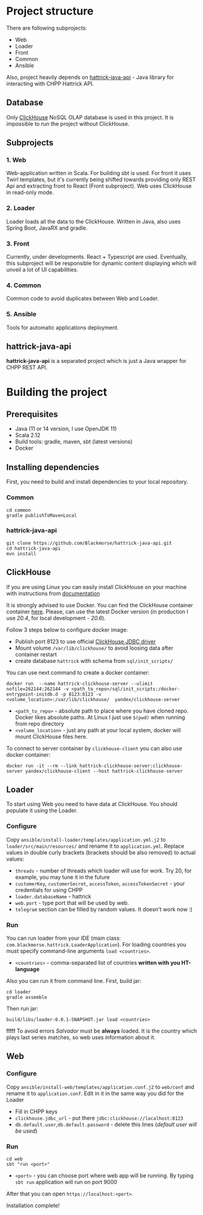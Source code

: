 # Project structure
There are following subprojects:
 - Web
 - Loader
 - Front
 - Common
 - Ansible

Also, project heavily depends on [hattrick-java-api](https://github.com/Blackmorse/hattrick-java-api) - Java library for interacting with CHPP Hattrick API.

## Database
Only [ClickHouse](https://clickhouse.tech) NoSQL OLAP database is used in this project. It is impossible to run the project without ClickHouse.

## Subprojects
### 1. Web
Web-application written in Scala. For building sbt is used. For front it uses Twirl templates, but it's currently being shifted towards providing only REST Api and extracting front to React (Front subproject). 
Web uses ClickHouse in read-only mode.

### 2. Loader
Loader loads all the data to the ClickHouse. Written in Java, also uses Spring Boot, JavaRX and gradle.

### 3. Front
Currently, under developments. React + Typescript are used. Eventually, this subproject will be responsible for dynamic content displaying which will unveil a lot of UI capabilities.

### 4. Common
Common code to avoid duplicates between Web and Loader.

### 5. Ansible
Tools for automatic applications deployment.

## hattrick-java-api
<b>hattrick-java-api</b> is a separated project which is just a Java wrapper for CHPP REST API.


# Building the project

## Prerequisites
  - Java (11 or 14 version, I use OpenJDK 11)
  - Scala 2.12
  - Build tools: gradle, maven, sbt (latest versions)
  - Docker 

## Installing dependencies

First, you need to build and install dependencies to your local repository. 

### Common
```
cd common  
gradle publishToMavenLocal
```

### hattrick-java-api

```
git clone https://github.com/Blackmorse/hattrick-java-api.git
cd hattrick-java-api
mvn install
```

## ClickHouse
If you are using Linux you can easily install ClickHouse on your machine with instructions from [documentation](https://clickhouse.tech/docs/en/getting-started/install/)

It is strongly advised to use Docker. You can find the ClickHouse container container [here](https://hub.docker.com/r/yandex/clickhouse-server/). Please, can use the latest Docker version (in production I use <i>20.4</i>, for local development - <i>20.6</i>).

Follow 3 steps below to configure docker image:
 - Publish port 8123 to use official [ClickHouse JDBC driver](https://github.com/ClickHouse/clickhouse-jdbc)
 - Mount volume `/var/lib/clickhouse/` to avoid loosing data after container restart
 - create database `hattrick` with schema from `sql/init_scripts/`

 You can use next command to create a docker container:

 ```
docker run  --name hattrick-clickhouse-server --ulimit nofile=262144:262144 -v <path_to_repo>/sql/init_scripts:/docker-entrypoint-initdb.d -p 8123:8123 -v <volume_location>:/var/lib/clickhouse/  yandex/clickhouse-server
 ```

 - `<path_to_repo>` - absolute path to place where you have cloned repo. Docker likes absolute paths. At Linux I just use `$(pwd)` when running from repo directory
 - `<volume_location>` - just any path at your local system, docker will mount ClickHouse files here. 

 To connect to server container by `clickhouse-client` you can also use docker container:
 ```
docker run -it --rm --link hattrick-clickhouse-server:clickhouse-server yandex/clickhouse-client --host hattrick-clickhouse-server
 ```

## Loader
To start using Web you need to have data at ClickHouse. You should populate it using the Loader.

### Configure 
Copy `ansible/install-loader/templates/application.yml.j2` to `loader/src/main/resources/` and rename it to `application.yml`.
Replace values in double curly brackets (brackets should be also removed) to actual values:
 - `threads` - number of threads which loader will use for work. Try 20, for example, you may tune it in the future
 - `customerKey`, `customerSecret`, `accessToken`, `accessTokenSecret` - your credentials for using CHPP
 - `loader.databaseName` - hattrick
 - `web.port` - type port that will be used by web.
 - `telegram` section can be filled by random values. It doesn't work now :)

### Run
You can run loader from your IDE (main class: `com.blackmorse.hattrick.LoaderApplication`). For loading countries you must specify command-line arguments `load <countries>`.
 - `<countries>` - comma-separated list of countries <b>written with you HT-language</b>

Also you can run it from command line. First, build jar:
```
cd loader
gradle assemble
```
Then run jar:
```
build/libs/loader-0.0.1-SNAPSHOT.jar load <countries>
```

<b>!!!!!</b> To avoid errors <i>Salvador</i> must be **always** loaded. It is the country which plays last series matches, so web uses information about it.

## Web

### Configure
Copy `ansible/install-web/templates/application.conf.j2` to `web/conf` and rename it to `application.conf`. Edit in it in the same way you did for the Loader

 - Fill in CHPP keys
 - `clickhouse.jdbc_url` - put there `jdbc:clickhouse://localhost:8123` 
 - `db.default.user`,`db.default.password` - delete this lines (<i>default user will be used</i>)

 ### Run

 ```
cd web
sbt "run <port>"
 ```

  - `<port>` - you can choose port where web app will be running. By typing `sbt run` application will run on port 9000

After that you can open `https://localhost:<port>`. 

Installation complete!
